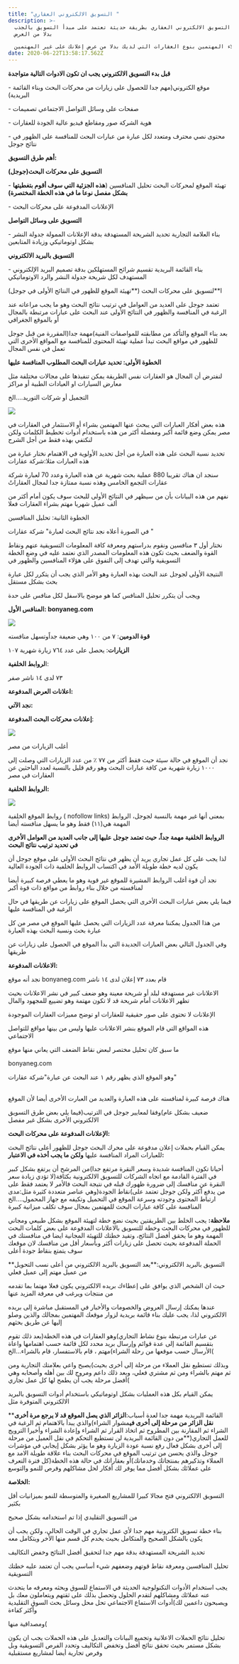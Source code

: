 ```yaml
---
title: "التسويق الالكتروني العقاري "
description: >-
  طريقة التسويق الالكتروني العقاري بطريقة حديثة تعتمد على مبدأ التسويق بالجذب
  بدلا من العرض 

  بمعنى جلب العملاء المهتمين بنوع العقارات التي لديك بدلا من عرض إعلانك على غير المهتمين
date: 2020-06-22T13:58:17.562Z
---
```

**قبل بدء التسويق الالكتروني يجب ان تكون الادوات التالية متواجدة**

\- موقع الكتروني(مهم جدا للحصول على زيارات من محركات البحث وبناء القائمة البريدية)

\- صفحات على وسائل التواصل الاجتماعي تصميمات 

\- هوية الشركة صور ومقاطع فيديو عالية الجودة للعقارات 

\- محتوى نصي محترف ومتعدد لكل عبارة من عبارات البحث للمنافسة على الظهور في نتائج جوجل

**أهم طرق التسويق:**

**التسويق على محركات البحث(جوجل)**

\- تهيئة الموقع لمحركات البحث تحليل المنافسين (**هذه الجزئية التي سوف أقوم بتغطيتها بشكل مفصل نوعا ما في هذه الخطة المختصرة)**

\- الإعلانات المدفوعة على محركات البحث

**التسويق على وسائل التواصل**

\- بناء العلامة التجارية تحديد الشريحة المستهدفة بدقة الإعلانات الممولة جدولة النشر بشكل اوتوماتيكي وزيادة المتابعين

**التسويق بالبريد الالكتروني**

\- بناء القائمة البريدية تقسيم شرائح المستهلكين بدقة تصميم البريد الإلكتروني المستهدف لكل شريحة جدولة النشر والرد الاوتوماتيكي

ا**لتسويق على محركات البحث (**تهيئة الموقع للظهور في النتائج الأولى في جوجل)

تعتمد جوجل على العديد من العوامل في ترتيب نتائج البحث وهو ما يجب مراعاته عند الرغبة في المنافسة والظهور في النتائج الأولى عند البحث على عبارات مرتبطة بالمجال أو بالموقع الجغرافي

بعد بناء الموقع والتأكد من مطابقته للمواصفات الفنية)مهمة جدا(المقررة من قبل جوجل للظهور في مواقع البحث تبدأ عملية تهيئة المحتوى للمنافسة مع المواقع الأخرى التي تعمل في نفس المجال

**الخطوة الأولى: تحديد عبارات البحث المطلوب المنافسة عليها**

لنفترض أن المجال هو العقارات نفس الطريقة يمكن تنفيذها على مجالات مختلفة مثل معارض السيارات او العيادات الطبية أو مراكز

التجميل أو شركات التوريد....الخ



![](img/snip20200614_20.png)

هذه بعض أفكار العبارات التي يبحث عنها المهتمين بشراء أو الاستثمار في العقارات في مصر يمكن وضع قائمة أكبر ومفصلة أكثر من هذه باستخدام أدوات تخطيط الكلمات ولكن لنكتفي بهذه فقط من أجل الشرح

تحديد نسبة البحث على هذه العبارة  من أجل تحديد الأولوية في الاهتمام نختار عبارة من هذه العبارات مثلا:شركة عقارات

سنجد ان هناك تقريبا 880 عملية بحث شهرية عن هذه العبارة وعدد 70 لعبارة شركة عقارات التجمع الخامس وهذه نسبة ممتازة جدا لمجال العقاراتً

نفهم من هذه البيانات بأن من سيظهر في النتائج الأولى للبحث سوف يكون أمام أكثر من ألف عميل شهريا مهتم بشراء العقارات فعلا

الخطوة الثانية: تحليل المنافسين

في الصورة أعلاه نجد نتائج البحث لعبارة" شركة عقارات "

نختار أول ٣ منافسين ونقوم بدراستهم ومعرفة كافة المعلومات التسويقية عنهم ونقاط القوة والضعف بحيث تكون هذه المعلومات المصدر الذي نعتمد عليه في وضع الخطة التسويقية والتي تهدف إلى التفوق على هؤلاء المنافسين والظهور في

النتيجة الأولى لجوجل عند البحث بهذه العبارة وهو الأمر الذي يجب أن يتكرر لكل عبارة بحث بشكل مستقل

ويجب أن يتكرر تحليل المنافس كما هو موضح بالاسفل لكل منافس على حدة

**المنافس الأول: bonyaneg.com**



![](img/snip20200614_13.png)

**قوة الدومين**: ٧ من ١٠٠ وهي ضعيفة جداًوتسهل منافسته

**الزيارات**: يحصل على عدد ٧٦٤ زيارة شهرية ١٠٧

ا**لروابط الخلفية**: 

٧٣ لدى ١٤ ناشر صفر

**اعلانات العرض المدفوعة:**

**نجد الآتي:**

**إعلانات محركات البحث المدفوعة**:

![](img/snip20200614_6.png)

أغلب الزيارات من مصر

نجد أن الموقع في حالة سيئة حيث فقط أكثر من ٧٧ ٪ من عدد الزيارات التي وصلت إلى ١٠٠٠ زيارة شهرية من كافة عبارات البحث وهو رقم قليل بالنسبة لعدد الباحثين عن العقارات في مصر

**الروابط الخلفية:**



![](img/snip20200614_18.png)

روابط الموقع الخلفية ( nofollow links) بمعنى أنها غير مهمة بالنسبة لجوجل، الروابط المهمة هي(١١) فقط وهو ما يسهل منافسته أيضا

**الروابط الخلفية مهمة جداً، حيث تعتمد جوجل عليها إلى جانب العديد من العوامل الأخرى في تحديد ترتيب نتائج البحث**

لذا يجب على كل عمل تجاري يريد أن يظهر في نتائج البحث الأولى على موقع جوجل أن يكون لديه خطة طويلة الأمد في اكتساب الروابط الخلفية ذات الجودة العالية

نجد أن قوة أغلب الروابط المشيرة للموقع غير قوية وهو ما يعطي فرصة كبيرة أيضا لمنافسته من خلال بناء روابط من مواقع ذات قوة أكبر

فيما يلي بعض عبارات البحث الأخرى التي يحصل الموقع على زيارات عن طريقها في حال الرغبة في المنافسة عليها

من هذا الجدول يمكننا معرفة عدد الزيارات التي يحصل عليها الموقع في مصر من كل عبارة بحث ونسبة البحث بهذه العبارة

وفي الجدول التالي بعض العبارات الجديدة التي بدأ الموقع في الحصول على زيارات عن طريقها

**الاعلانات المدفوعة:**

نجد أنه موقع bonyaneg.com قام بعدد ٧٣ إعلان لدى ١٤ ناشر

الاعلانات غير مستهدفة لبلد أو شريحة معينة وهو ضعف كبير في نشر الاعلانات بحيث تظهر الاعلانات أمام شريحة قد لا تكون مهتمة وهو تضييع للمجهود والمال

الإعلانات لا تحتوى على صور حقيقية للعقارات او توضح مميزات العقارات الموجودة

هذه المواقع التي قام الموقع بنشر الاعلانات عليها وليس من بينها مواقع للتواصل الاجتماعي

ما سبق كان تحليل مختصر لبعض نقاط الضعف التي يعاني منها موقع

bonyaneg.com

وهو الموقع الذي يظهر رقم ١ عند البحث عن عبارة"شركة عقارات"

\
هناك فرصة كبيرة لمنافسته على هذه العبارة والعديد من العبارت الأخرى أيضا لأن الموقع

ضعيف بشكل عام)وفقا لمعايير جوجل في الترتيب(فيما يلي بعض طرق التسويق الالكتروني الأخرى بشكل غير مفصل



**الإعلانات المدفوعة على محركات البحث:**

يمكن القيام بحملات إعلان مدفوعة على محرك البحث جوجل للظهور أعلى نتائج البحث للعبارات المراد المنافسة عليها **ولكن ما يجب أخذه في الاعتبار:**

أحيانا تكون المنافسة شديدة وسعر النقرة مرتفع جدا)من المرشح أن يرتفع بشكل كبير في الفترة القادمة مع اتجاه الشركات للتسويق الالكترونية بكثافة(لا تؤدي زيادة سعر النقرة عن منافسك إلى ضرورة ظهورك قبله في نتيجة البحث فالأمر لا يعتمد فقط على من يدفع أكثر ولكن جوجل تعتمد على)نقاط الجودة(وهي عناصر متعددة كثيرة مثل:مدى ارتباط المحتوى وجودته وسرعة الموقع في التحميل وتكيفه مع جهاز المحمول....الخ المنافسة على كافة عبارات البحث للمهتمين بمجال سوف تكلف ميزانية كبيرة

**ملاحظة:** يجب الخلط بين الطريقتين بحيث نضع خطة لتهيئة الموقع بشكل طبيعي ومجاني للظهور في محركات البحث وخطة للتسويق بالاعلانات المدفوعة على بعض كلمات البحث المهمة وهو ما يحقق أفضل النتائج، وتفيد خطتك للتهيئة المجانية ايضا في منافستك في الحملة المدفوعة بحيث تحصل على زيارات أكثر وبأسعار أقل من منافسك لان موقعك سوف يتمتع بنقاط جودة أعلى

**التسويق بالبريد الالكتروني:**يعد التسويق بالبريد الالكتروني من أعلى نسب التحويل من عميل مهتم إلى عميل فعلي

حيث ان الشخص الذي يوافق على إعطاءك بريده الالكتروني يكون فعلا مهتما بما تقدمه من منتجات ويرغب في معرفة المزيد عنها

عندها يمكنك إرسال العروض والخصومات والأخبار في المستقبل مباشرة إلى بريده الالكتروني لذا، يجب عليك بناء قائمة بريدية لزوار موقعك المهتمين بمجالك والذين وصلو إليها عن طريق بحثهم

عن عبارات مرتبطة بنوع نشاط التجاري)وهو العقارات في هذه الخطة(بعد ذلك تقوم بتقسيم القائمة إلى عدة قوائم وإرسال بريد محدد لكل قائمة حسب اهتمامها واعاة الأرسال حسب موقعها من رحلة الشراء)مهتم ، قام بالاستفسار، قام بالشراء...الخ(

وبذلك تستطيع نقل العملاء من مرحلة إلى أخرى بحيث)يصبح واعي بعلامتك التجارية ومن ثم مهتم بالشراء ومن ثم مشتري فعلي، وبعد ذلك داعم ومروج لك بين أهله وأصحابه وهي أفضل مرحلة يجب أن يطمح لها كل عمل تجاري(

يمكن القيام بكل هذه العمليات بشكل اوتوماتيكي باستخدام أدوات التسويق بالبريد الالكتروني المتوفرة مثل

**القائمة البريدية مهمة جدا لعدة أسباب:**الزائر الذي يصل الموقع قد لا يرجع مرة أخرى نقل الزائر من مرحلة إلى أخرى في**مشوار الشراء)والذي يبدأ بالاهتمام ثم الرغبة في الشراء ثم المقارنة بين المطروح ثم اتخاذ القرار ثم الشراء وإعادة الشراء وأخيرا الترويج للعمل التجاري(**من دون القائمة البريدية لن تستطيع التحكم في نقل العميل من مرحلة إلى أخرى بشكل فعال رفع نسبة عودة الزيارة وهو ما يؤثر بشكل إيجابي في مؤشرات جوجل والذي يحسن من ترتيب الموقع في محركات البحث بناء علاقة طويلة الامد مع العملاء وتذكيرهم بمنتجاتك وخدماتك)أو بعقاراتك في حالة هذه الخطة(كل فترة التعرف على عملائك بشكل أفضل مما يوفر لك أفكار لحل مشاكلهم وفرص للنمو والتوسع

**الخلاصة:** 

التسويق الالكتروني فتح مجالا كبيرا للمشاريع الصغيرة والمتوسطة للنمو بميزانيات أقل بكثير

من التسويق التقليدي إذا تم استخدامه بشكل صحيح

بناء خطة تسويق الكترونية مهم جدا لأي عمل تجاري في الوقت الحالي، ولكن يجب أن يكون بالشكل الصحيح والمتكامل بحيث يخدم كل قسم منها الأخر ويتكامل معه

تحديد الشريحة المستهدفة بدقة مهم جدا لتحقيق أفضل النتائج وخفض التكاليف

تحليل المنافسين ومعرفة نقاط قوتهم وضعفهم شيء أساسي يجب أن تعتمد عليه خطتك التسويقية

يجب استخدام الأدوات التكنولوجية الحديثة في الاستماع للسوق وبحثه ومعرفه ما يتحدث عنه عملائك ومشاكلهم لتقدم الحلول وتحصل بذلك على ثقتهم ويتعاملون معك بل ويصبحون داعمين لك)أدوات الاستماع الاجتماعي تحل محل وسائل بحث السوق التقليدية وأكثر كفاءة

ومصداقية منها(

تحليل نتائج الحملات الاعلانية وتجميع البيانات والتعديل على هذه الحملات يجب ان يكون بشكل مستمر بحيث تحقق نتائج أفضل وتخفض التكاليف وتحدد الفرص التسويقية وبل وفرص تجارية أيضا لمشاريع مستقبلية